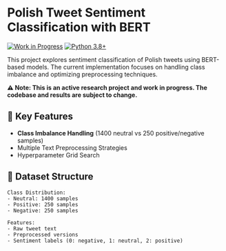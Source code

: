 # Polish Tweet Sentiment Classification with BERT

[![Work in Progress](https://img.shields.io/badge/status-WIP-yellow)](https://github.com/yourusername/your-repo)
[![Python 3.8+](https://img.shields.io/badge/python-3.8+-blue.svg)](https://www.python.org/downloads/)

This project explores sentiment classification of Polish tweets using BERT-based models. The current implementation focuses on handling class imbalance and optimizing preprocessing techniques.

**⚠️ Note: This is an active research project and work in progress. The codebase and results are subject to change.**

## 📌 Key Features
- **Class Imbalance Handling** (1400 neutral vs 250 positive/negative samples)
- Multiple Text Preprocessing Strategies
- Hyperparameter Grid Search

## 📂 Dataset Structure
```text
Class Distribution:
- Neutral: 1400 samples
- Positive: 250 samples
- Negative: 250 samples

Features:
- Raw tweet text
- Preprocessed versions
- Sentiment labels (0: negative, 1: neutral, 2: positive)
